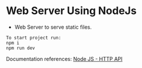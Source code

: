 # Web Server Using NodeJs
- Web Server to serve static files.

```
To start project run:
npm i
npm run dev
```
Documentation references:
[Node JS - HTTP API](https://nodejs.org/dist/latest-v18.x/docs/api/http.html)